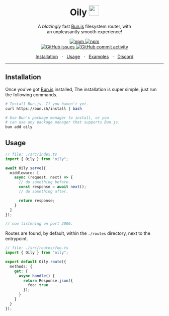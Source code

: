 <div align="center">
  <h1>Oily <img width="32" src="https://bun.sh/logo.svg"/></h1>
  <p>A <i>blazingly</i> fast <a href="https://bun.sh">Bun.js</a> filesystem router, with</br> an unpleasantly smooth experience!</p>
  <p>
    <a href="https://npm.im/oily">
      <img alt="npm" src="https://img.shields.io/npm/v/oily">
      <img alt="npm" src="https://img.shields.io/npm/dm/oily">
    </a></br>
    <a href="https://github.com/ariesclark/oily.js">
      <img alt="GitHub issues" src="https://img.shields.io/github/issues/ariesclark/oily.js">
      <img alt="GitHub commit activity" src="https://img.shields.io/github/commit-activity/m/ariesclark/oily.js">
    </a>
  </p> 
  <span>
		<a href="#installation">Installation</a>
		<span>&nbsp;&nbsp;·&nbsp;&nbsp;</span>
		<a href="#usage">Usage</a>
    <span>&nbsp;&nbsp;·&nbsp;&nbsp;</span>
		<a href="/examples">Examples</a>
		<span>&nbsp;&nbsp;·&nbsp;&nbsp;</span>
		<a href="https://discord.gg/rj3YQQu">Discord</a>
	</span>
 
</div>

<hr>


## Installation


Once you've got [Bun.js](https://bun.sh/) installed, The installation is super simple, just run the following commands.
```bash
# Install Bun.js, If you haven't yet.
curl https://bun.sh/install | bash

# Use Bun's package manager to install, or you
# can use any package manager that supports Bun.js.
bun add oily
```

## Usage
```ts
// file: ./src/index.ts
import { Oily } from "oily";

await Oily.serve({
  middleware: [
    async (request, next) => {
      // do something before.
      const response = await next();
      // do something after.

      return response;
    }
  ]
});

// now listening on port 3000.
```

Routes are found, by default, within the ``./routes`` directory, next to the entrypoint.
```ts
// file: ./src/routes/foo.ts
import { Oily } from "oily";

export default Oily.route({
  methods: {
    get: {
      async handle() {
        return Response.json({
          foo: true
        });
      }
    }
  }
});
```
